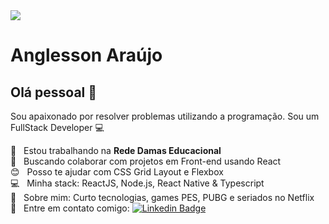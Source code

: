 <img width="auto" src="https://github.com/tgmarinho/tgmarinho/blob/master/banner.png">


# Anglesson Araújo

## Olá pessoal 👋
Sou apaixonado por resolver problemas utilizando a programação.
Sou um FullStack Developer :computer:

 :school:  &nbsp; Estou trabalhando na **Rede Damas Educacional**
 <br/> :purple_heart: &nbsp; Buscando colaborar com projetos em Front-end usando React
 <br/> :blush: &nbsp; Posso te ajudar com CSS Grid Layout e Flexbox
 <br/> :computer: &nbsp; Minha stack: ReactJS, Node.js, React Native & Typescript
 <br/> 💬  &nbsp; Sobre mim: Curto tecnologias, games PES, PUBG e seriados no Netflix
 <br/> :email: &nbsp; Entre em contato comigo: [![Linkedin Badge](https://img.shields.io/badge/-AnglessonAraujo-blue?style=flat-square&logo=Linkedin&logoColor=white&link=https://www.linkedin.com/in/anglesson/)](https://www.linkedin.com/in/anglesson/) 

